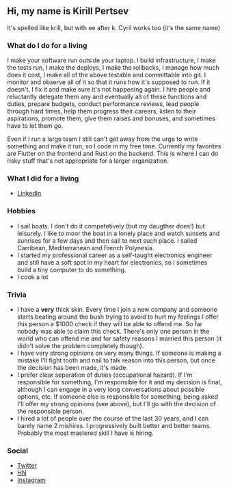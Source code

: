 ## Hi, my name is Kirill Pertsev

It's spelled like krill, but with ee after k. Cyril works too (it's the same name)

### What do I do for a living

I make your software run outside your laptop. I build infrastructure, I make the
tests run, I make the deploys, I make the rollbacks, I manage how much does it cost, I make all of the above testable and committable into git.
I monitor and observe all of it so that it runs how it's supposed to run. If it doesn't, I fix it and make sure it's not happening again.
I hire people and reluctantly delegate them any and eventually all of these functions and duties,
prepare budgets, conduct performance reviews, lead people through hard times,
help them progress their careers, listen to their aspirations, promote them,
give them raises and bonuses, and sometimes have to let them go.

Even if I run a large team I still can't get away from the urge to write something and make it run, so I code in my free time. Currently my favorites are Flutter on the frontend and Rust on the backend. This is where I can do risky stuff that's not appropriate for a larger organization.

### What I did for a living
  * [LinkedIn](https://www.linkedin.com/in/kikap/)

### Hobbies
  * I sail boats. I don't do it competetively (but my daugther does!) but leisurely. I like to moor the boat in a lonely place and watch sunsets and sunrises for a few days and then sail to next such place. I sailed Carribean, Mediterranean and French Polynesia.
  * I started my professional career as a self-taught electronics engineer and
  still have a soft spot in my heart for electronics, so I sometimes build a tiny
  computer to do something.
  * I cook a lot

### Trivia
  * I have a **very** thick skin. Every time I join a new company and someone
  starts beating around the bush trying to avoid to hurt my feelings I offer this person a $1000 check if they will be able to offend me. So far nobody
  was able to claim this check. There's only one person in the world who can offend me and for safety reasons I married this person (it didn't solve the problem completely though).
  * I have very strong opinions on very many things. If someone is making a mistake I'll fight tooth and nail to talk reason into this person, but once the decision has been made, it's made.
  * I prefer clear separation of duties (occupational hazard). If I'm responsible for something, I'm responsible for it and my decision is final, although I can engage in a very long conversations about possible options, etc. If someone else is responsible for something, being asked I'll offer my strong opinions (see above), but I'll go with the decision of the responsible person.
  * I hired a lot of people over the course of the last 30 years, and I can barely name 2 mishires. I progressively built better and better teams. Probably the most mastered skill I have is hiring.

### Social
  * [Twitter](https://twitter.com/kpertsev)
  * [HN](https://news.ycombinator.com/user?id=kika)
  * [Instagram](https://www.instagram.com/kpertsev/)
